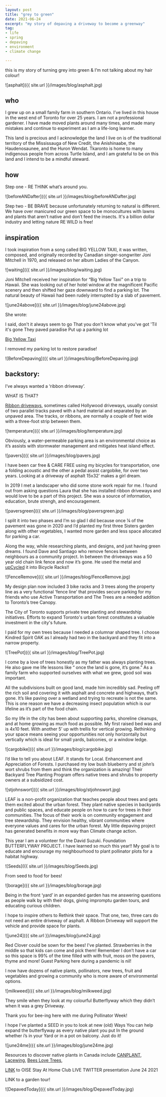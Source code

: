 ```yaml
---
layout: post
title: "grey to green"
date: 2021-06-24
excerpt: "my story of depaving a driveway to become a greenway"
tag:
- life
- spring
- depaving
- environment
- climate change

---
```


this is my story of turning grey into green & I’m not talking about my hair colour!

![asphalt]({{ site.url }}/images/blog/asphalt.jpg)

## who

I grew up on a small family farm in southern Ontario. I’ve lived in this house in the west end of Toronto for over 25 years. I am not a professional gardener. I have made moved plants around many times, and made many mistakes and continue to experiment as I am a life-long learner.

This land is precious and I acknowledge the land I live on is of the traditional territory of the Mississauga of New Credit, the Anishinaabe, the Haudenosaunee, and the Huron Wendat. Tkaronto is home to many indigenous people from across Turtle Island, and I am grateful to be on this land and I intend to be a mindful steward.

##  how

Step one - RE THINK what’s around you.

![beforeANDafter]({{ site.url }}/images/blog/beforeANDafter.jpg)

Step two - BE BRAVE because unfortunately returning to natural is different. We have over manicured our green space to be monocultures with lawns and plants that aren’t native and don’t feed the insects. It's a billion dollar industry and letting nature RE WILD is free! 

## inspiration

I took inspiration from a song called BIG YELLOW TAXI, it was written, composed, and originally recorded by Canadian singer-songwriter Joni Mitchell in 1970, and released on her album Ladies of the Canyon.

![waiting]({{ site.url }}/images/blog/waiting.jpg)

Joni Mitchell received her inspiration for “Big Yellow Taxi” on a trip to Hawaii. She was looking out of her hotel window at the magnificent Pacific scenery and then shifted her gaze downward to find a parking lot. The natural beauty of Hawaii had been rudely interrupted by a slab of pavement. 

![june24above]({{ site.url }}/images/blog/june24above.jpg)

She wrote:

I said, don't it always seem to go
That you don't know what you've got
'Til it's gone
They paved paradise
Put up a parking lot

<i class="fa fa-microphone" aria-hidden="true"></i> [Big Yellow Taxi](https://youtu.be/GFB-d-8_bvY)

I removed my parking lot to restore paradise!

 ![BeforeDepaving]({{ site.url }}/images/blog/BeforeDepaving.jpg)
 
## backstory:

I’ve always wanted a ‘ribbon driveway’.

WHAT IS THAT?

[Ribbon driveways](https://www.gardenista.com/posts/hardscaping-101-ribbon-driveways/?fbclid=IwAR09N2yjieCFcIjggunRBv2OYLF__X9ERAMLq6J9aIApg_5JsxT1dVzdEtY), sometimes called Hollywood driveways, usually consist of two parallel tracks paved with a hard material and separated by an unpaved area. The tracks, or ribbons, are normally a couple of feet wide with a three-foot strip between them.

![temperature]({{ site.url }}/images/blog/temperature.jpg)

Obviously, a water-permeable parking area is an environmental choice as it’s assists with stormwater management and mitigates heat island effect.

 ![pavers]({{ site.url }}/images/blog/pavers.jpg)

I have been car free & CARE FREE using my bicycles for transportation, one a folding acoustic and the other a pedal assist cargobike, for over two years. Looking at a driveway of asphalt 15x32’ makes a girl dream. 

In 2019 I met a landscaper who did some stone work repair for me. I found out from asking questions Laura that she has installed ribbon driveways and would love to be a part of this project. She was a source of  information, education, brute strengh, and encouragement.

![paversgreen]({{ site.url }}/images/blog/paversgreen.jpg)

I split it into two phases and I’m so glad I did because once ¼ of the pavement was gone in 2020 and I’d planted my first three Sisters garden along with other vegetables, I wanted more garden and less space allocated for parking a car. 

Along the way, while researching plants, and designs, and just having green dreams. I found Dave and Santiago who remove fences between neighbours as a community project. In between the driveways was a 50 year old chain link fence and now it’s gone. He used the metal and [upCycled](https://www.blogto.com/city/2021/01/volunteer-group-toronto-will-remove-fences-yards-free/?fbclid=IwAR1Y0tMWLpnG0vmkv6EjPcqO95WgRMMNDBBOkVhF3IFaBbVWrO6F1daTByQ) it into Bicycle Racks!!

![FenceRemove]({{ site.url }}/images/blog/FenceRemove.jpg)

My design plan now included 3 bike racks and 3 trees along the property line as a very functional ‘fence line’ that provides secure parking for my friends who use Active Transportation and The Trees are a needed addition to Toronto’s tree Canopy.

The City of Toronto supports private tree planting and stewardship initiatives. Efforts to expand Toronto's urban forest constitutes a valuable investment in the city's future.

I paid for my own trees because I needed a columnar shaped tree. I choose Kindred Spirit OAK as I already had two in the backyard and they fit into a narrow property. 

 ![TreePot]({{ site.url }}/images/blog/TreePot.jpg)

I come by a love of trees honestly as my father was always planting trees. He also gave me life lessons like “ once the land is gone, it’s gone.” As a family farm who supported ourselves with what we grew, good soil was important.

All the subdivisions built on good land, made him incredibly sad. Peeling off the rich soil and covering it with asphalt and concrete and highways, that’s gone. It’s like paving over a wetland and trying to recreate is not the same. This is one reason we have a decreasing insect population which is our lifeline as it’s part of the food chain.   

So my life in the city has been about supporting parks, shoreline cleanups, and at home growing  as much food as possible. My first raised bed was and is 4x10 feet. With another 5’ up with trellis for vertical growing. Rethinking your space means seeing your opportunities not only horizontally but vertically which is ideal for small yards, balconies, or a window ledge.

 ![cargobike]({{ site.url }}/images/blog/cargobike.jpg)

I’d like to tell you about LEAF. It stands for Local. Enhancement and Appreciation of Forests. I purchased my low bush blueberry and st john’s wort shrubs from them and think the organization is amazing! Their Backyard Tree Planting Program offers native trees and shrubs to property owners at a subsidized cost.

![stjohnswort]({{ site.url }}/images/blog/stjohnswort.jpg)

LEAF is a non-profit organization that teaches people about trees and gets them excited about the urban forest. They  plant native species in backyards and public spaces, and educate people on how to care for trees in their communities. The focus of their work is on community engagement and tree stewardship. 
They envision healthy, vibrant communities where everyone values and cares for the urban forest.
My little depaving project has generated benefits in more way than Climate change action.

This year I am a volunteer for the David Suzuki. Foundation BUTTERFLYWAY PROJECT. I have learned so much this year!! My goal is to educate and encourage my neighbourhood to plant pollinator plots for a habitat highway. 

![Seeds]({{ site.url }}/images/blog/Seeds.jpg)

From seed to food for bees! 

![borage]({{ site.url }}/images/blog/borage.jpg)

Being in the front ‘yard’ in an expanded garden has me answering questions as people walk by with their dogs, giving impromptu garden tours, and educating curious children. 

I hope to inspire others to Rethink their space. That one, two, three cars do not need an entire driveway of asphalt. A Ribbon Driveway will support the vehicle and provide space for plants.

![june24]({{ site.url }}/images/blog/june24.jpg)

Red Clover could be sown for the bees! I’ve planted. Strawberries in the middle so that kids can come and pick them! Remember I don’t have a car so this space is 99% of the time filled with with fruit, moss on the pavers, thyme and more! Guest Parking here during a pandemic is nil!

I now have dozens of native plants, pollinators, new trees, fruit and vegetables and growing a community who is more aware of environmental options. 

![milkweed]({{ site.url }}/images/blog/milkweed.jpg)

They smile when they look at my colourful Butterflyway which they didn’t when it was a grey Driveway.  

Thank you for bee-ing here with me during Pollinator Week!

I hope I’ve planted a SEED in you to look at new (old) Ways You can help expand the butterflyway as every native plant you put In the ground whether i’s in your Yard or in a pot on balcony. Just do it!

![june24me]({{ site.url }}/images/blog/june24me.jpg)

Resources to discover native plants in Canada include [CANPLANT](https://can-plant.ca/), [Lacewing](https://lacewing.ca/), [Bees Love Trees](https://www.yourleaf.org/sites/default/files/2017_-_bees_love_trees_fact_sheet.pdf?fbclid=IwAR1rJNr8Gl5yTML2bANrnqoYZ9lPRO_k9DO4S3uGl8yVI7HpK2ITdd6nqVg),  

[LINK](https://www.oise.utoronto.ca/oise/News/2020/OISE_Stay_at_Home_Club.html) to OISE Stay At Home Club LIVE  TWITTER presentation  June 24 2021

LINK to a garden tour!

![DepavedToday]({{ site.url }}/images/blog/DepavedToday.jpg)